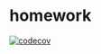 # homework
[![codecov](https://codecov.io/gh/AlexeyKislovskiy/homework/branch/hw1/graph/badge.svg?token=CCZEDAVK9R)](https://codecov.io/gh/AlexeyKislovskiy/homework)

